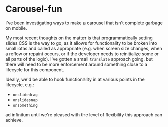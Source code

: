 # Carousel-fun
I've been investigating ways to make a carousel that isn't complete garbage on mobile. 

My most recent thoughts on the matter is that programmatically setting slides CSS is the way to go, as it allows for functionality to be broken into small iotas and called as appropriate (e.g. when screen size changes, when a reflow or repaint occurs, or if the developer needs to reinitialize some or all parts of the logic). I've gotten a small `translate` approach going, but there will need to be more enforcement around something close to a lifecycle for this component. 

Ideally, we'd be able to hook functionality in at various points in the lifecycle, e.g.:

- `onslidedrag`
- `onslidesnap`
- `onsomething`

ad infinitum until we're pleased with the level of flexibility this approach can achieve. 